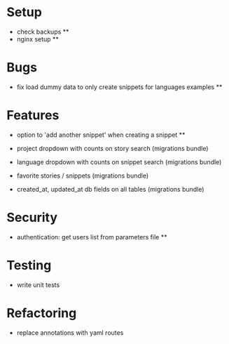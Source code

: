 
Setup
===
- check backups **
- nginx setup **

Bugs
===
- fix load dummy data to only create snippets for languages examples **

Features
===
- option to 'add another snippet' when creating a snippet **

- project dropdown with counts on story search (migrations bundle)
- language dropdown with counts on snippet search (migrations bundle)  
- favorite stories / snippets (migrations bundle)
- created_at, updated_at db fields on all tables (migrations bundle)

Security
===
- authentication: get users list from parameters file **

Testing
===
- write unit tests

Refactoring
===
- replace annotations with yaml routes


